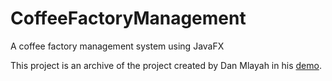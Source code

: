 # CoffeeFactoryManagement
A coffee factory management system using JavaFX

This project is an archive of the project created by  Dan Mlayah in his [demo](https://www.youtube.com/watch?v=CBxpLah1-30&spfreload=5). 

